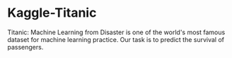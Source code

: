 # Kaggle-Titanic
Titanic: Machine Learning from Disaster   is one of the world's most famous dataset for machine learning practice.
Our task is to predict the survival of passengers.
